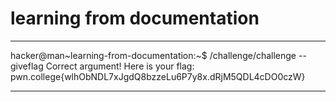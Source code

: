 # learning from documentation

***
hacker@man~learning-from-documentation:~$ /challenge/challenge --giveflag
Correct argument! Here is your flag:
pwn.college{wlhObNDL7xJgdQ8bzzeLu6P7y8x.dRjM5QDL4cDO0czW}
***
